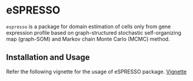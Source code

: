 # eSPRESSO

`espresso` is a package for domain estimation of cells only from gene expression profile based on graph-structured stochastic self-organizing map (graph-SOM) and Markov chain Monte Carlo (MCMC) method.


## Installation and Usage

Refer the following vignette for the usage of eSPRESSO package.
[Vignette](https://tmorikuicr.github.io/espresso/)